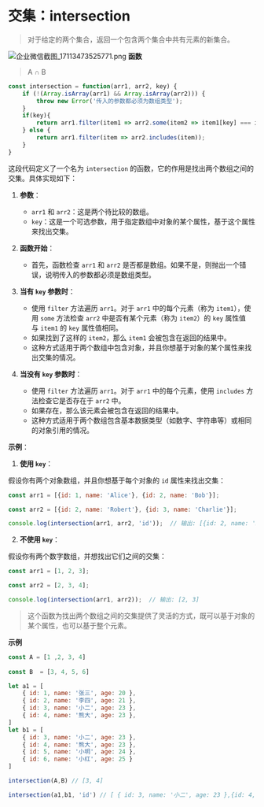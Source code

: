 # 交集：intersection

> 对于给定的两个集合，返回一个包含两个集合中共有元素的新集合。

![企业微信截图_17113473525771.png](https://p6-juejin.byteimg.com/tos-cn-i-k3u1fbpfcp/57f3e03d512341368b60efd3d33adc78~tplv-k3u1fbpfcp-watermark.image?)
**函数**

> A ∩ B

```js
const intersection = function(arr1, arr2, key) {
    if (!(Array.isArray(arr1) && Array.isArray(arr2))) {
        throw new Error('传入的参数都必须为数组类型');
    }
    if(key){
        return arr1.filter(item1 => arr2.some(item2 => item1[key] === item2[key]));
    } else {
        return arr1.filter(item => arr2.includes(item));
    }
}
```
这段代码定义了一个名为 `intersection` 的函数，它的作用是找出两个数组之间的交集。具体实现如下：

1.  **参数**：

    -   `arr1` 和 `arr2`：这是两个待比较的数组。
    -   `key`：这是一个可选参数，用于指定数组中对象的某个属性，基于这个属性来找出交集。

1.  **函数开始**：

    -   首先，函数检查 `arr1` 和 `arr2` 是否都是数组。如果不是，则抛出一个错误，说明传入的参数都必须是数组类型。

1.  **当有 `key` 参数时**：

    -   使用 `filter` 方法遍历 `arr1`。对于 `arr1` 中的每个元素（称为 `item1`），使用 `some` 方法检查 `arr2` 中是否有某个元素（称为 `item2`）的 `key` 属性值与 `item1` 的 `key` 属性值相同。
    -   如果找到了这样的 `item2`，那么 `item1` 会被包含在返回的结果中。
    -   这种方式适用于两个数组中包含对象，并且你想基于对象的某个属性来找出交集的情况。

1.  **当没有 `key` 参数时**：

    -   使用 `filter` 方法遍历 `arr1`。对于 `arr1` 中的每个元素，使用 `includes` 方法检查它是否存在于 `arr2` 中。
    -   如果存在，那么该元素会被包含在返回的结果中。
    -   这种方式适用于两个数组包含基本数据类型（如数字、字符串等）或相同的对象引用的情况。

**示例**：

1.  **使用 `key`**：

假设你有两个对象数组，并且你想基于每个对象的 `id` 属性来找出交集：

```js
const arr1 = [{id: 1, name: 'Alice'}, {id: 2, name: 'Bob'}];  

const arr2 = [{id: 2, name: 'Robert'}, {id: 3, name: 'Charlie'}];  

console.log(intersection(arr1, arr2, 'id'));  // 输出: [{id: 2, name: 'Bob'}]
```

2.  **不使用 `key`**：

假设你有两个数字数组，并想找出它们之间的交集：

```js
const arr1 = [1, 2, 3];  

const arr2 = [2, 3, 4];  

console.log(intersection(arr1, arr2));  // 输出: [2, 3]
```

> 这个函数为找出两个数组之间的交集提供了灵活的方式，既可以基于对象的某个属性，也可以基于整个元素。

**示例**


```js
const A = [1 ,2, 3, 4]  
    
const B  = [3, 4, 5, 6]  

let a1 = [
    { id: 1, name: '张三', age: 20 },
    { id: 2, name: '李四', age: 21 },
    { id: 3, name: '小二', age: 23 },
    { id: 4, name: '熊大', age: 23 },
]
let b1 = [
    { id: 3, name: '小二', age: 23 },
    { id: 4, name: '熊大', age: 23 },
    { id: 5, name: '小明', age: 24 },
    { id: 6, name: '小红', age: 25 }
]

intersection(A,B) // [3, 4]

intersection(a1,b1, 'id') // [ { id: 3, name: '小二', age: 23 },{id: 4, name: '熊大', age: 23}]
```